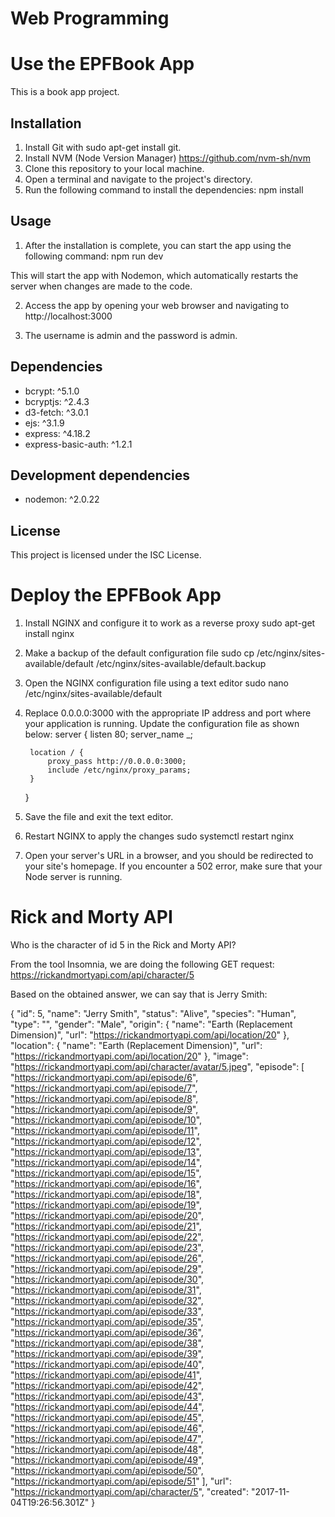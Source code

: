 # Web Programming 

# Use the EPFBook App

This is a book app project.

## Installation

1. Install Git with sudo apt-get install git.
2. Install NVM (Node Version Manager) https://github.com/nvm-sh/nvm
3. Clone this repository to your local machine.
4. Open a terminal and navigate to the project's directory.
5. Run the following command to install the dependencies:
    npm install


## Usage

1. After the installation is complete, you can start the app using the following command:
    npm run dev

This will start the app with Nodemon, which automatically restarts the server when changes are made to the code.

2. Access the app by opening your web browser and navigating to http://localhost:3000

3. The username is admin and the password is admin.

## Dependencies

- bcrypt: ^5.1.0
- bcryptjs: ^2.4.3
- d3-fetch: ^3.0.1
- ejs: ^3.1.9
- express: ^4.18.2
- express-basic-auth: ^1.2.1

## Development dependencies

- nodemon: ^2.0.22

## License

This project is licensed under the ISC License.

# Deploy the EPFBook App

1. Install NGINX and configure it to work as a reverse proxy
    sudo apt-get install nginx

2. Make a backup of the default configuration file
    sudo cp /etc/nginx/sites-available/default /etc/nginx/sites-available/default.backup

3. Open the NGINX configuration file using a text editor
    sudo nano /etc/nginx/sites-available/default

4. Replace 0.0.0.0:3000 with the appropriate IP address and port where your application is running. 
   Update the configuration file as shown below:
    server {
        listen 80;
        server_name _;

        location / {
            proxy_pass http://0.0.0.0:3000;
            include /etc/nginx/proxy_params;
        }
    }

5. Save the file and exit the text editor.

6. Restart NGINX to apply the changes
    sudo systemctl restart nginx

7. Open your server's URL in a browser, and you should be redirected to your site's homepage. 
   If you encounter a 502 error, make sure that your Node server is running.


# Rick and Morty API

Who is the character of id 5 in the Rick and Morty API?

 From the tool Insomnia, we are doing the following GET request:
    https://rickandmortyapi.com/api/character/5

 Based on the obtained answer, we can say that is Jerry Smith:
 
{
	"id": 5,
	"name": "Jerry Smith",
	"status": "Alive",
	"species": "Human",
	"type": "",
	"gender": "Male",
	"origin": {
		"name": "Earth (Replacement Dimension)",
		"url": "https://rickandmortyapi.com/api/location/20"
	},
	"location": {
		"name": "Earth (Replacement Dimension)",
		"url": "https://rickandmortyapi.com/api/location/20"
	},
	"image": "https://rickandmortyapi.com/api/character/avatar/5.jpeg",
	"episode": [
		"https://rickandmortyapi.com/api/episode/6",
		"https://rickandmortyapi.com/api/episode/7",
		"https://rickandmortyapi.com/api/episode/8",
		"https://rickandmortyapi.com/api/episode/9",
		"https://rickandmortyapi.com/api/episode/10",
		"https://rickandmortyapi.com/api/episode/11",
		"https://rickandmortyapi.com/api/episode/12",
		"https://rickandmortyapi.com/api/episode/13",
		"https://rickandmortyapi.com/api/episode/14",
		"https://rickandmortyapi.com/api/episode/15",
		"https://rickandmortyapi.com/api/episode/16",
		"https://rickandmortyapi.com/api/episode/18",
		"https://rickandmortyapi.com/api/episode/19",
		"https://rickandmortyapi.com/api/episode/20",
		"https://rickandmortyapi.com/api/episode/21",
		"https://rickandmortyapi.com/api/episode/22",
		"https://rickandmortyapi.com/api/episode/23",
		"https://rickandmortyapi.com/api/episode/26",
		"https://rickandmortyapi.com/api/episode/29",
		"https://rickandmortyapi.com/api/episode/30",
		"https://rickandmortyapi.com/api/episode/31",
		"https://rickandmortyapi.com/api/episode/32",
		"https://rickandmortyapi.com/api/episode/33",
		"https://rickandmortyapi.com/api/episode/35",
		"https://rickandmortyapi.com/api/episode/36",
		"https://rickandmortyapi.com/api/episode/38",
		"https://rickandmortyapi.com/api/episode/39",
		"https://rickandmortyapi.com/api/episode/40",
		"https://rickandmortyapi.com/api/episode/41",
		"https://rickandmortyapi.com/api/episode/42",
		"https://rickandmortyapi.com/api/episode/43",
		"https://rickandmortyapi.com/api/episode/44",
		"https://rickandmortyapi.com/api/episode/45",
		"https://rickandmortyapi.com/api/episode/46",
		"https://rickandmortyapi.com/api/episode/47",
		"https://rickandmortyapi.com/api/episode/48",
		"https://rickandmortyapi.com/api/episode/49",
		"https://rickandmortyapi.com/api/episode/50",
		"https://rickandmortyapi.com/api/episode/51"
	],
	"url": "https://rickandmortyapi.com/api/character/5",
	"created": "2017-11-04T19:26:56.301Z"
}